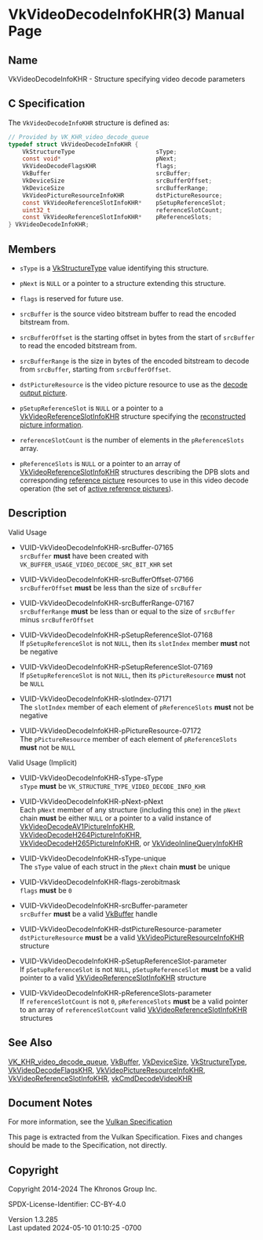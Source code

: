 # VkVideoDecodeInfoKHR(3) Manual Page

## Name

VkVideoDecodeInfoKHR - Structure specifying video decode parameters



## <a href="#_c_specification" class="anchor"></a>C Specification

The `VkVideoDecodeInfoKHR` structure is defined as:

``` c
// Provided by VK_KHR_video_decode_queue
typedef struct VkVideoDecodeInfoKHR {
    VkStructureType                       sType;
    const void*                           pNext;
    VkVideoDecodeFlagsKHR                 flags;
    VkBuffer                              srcBuffer;
    VkDeviceSize                          srcBufferOffset;
    VkDeviceSize                          srcBufferRange;
    VkVideoPictureResourceInfoKHR         dstPictureResource;
    const VkVideoReferenceSlotInfoKHR*    pSetupReferenceSlot;
    uint32_t                              referenceSlotCount;
    const VkVideoReferenceSlotInfoKHR*    pReferenceSlots;
} VkVideoDecodeInfoKHR;
```

## <a href="#_members" class="anchor"></a>Members

- `sType` is a [VkStructureType](https://registry.khronos.org/vulkan/specs/1.3-extensions/man/html/VkStructureType.html) value identifying
  this structure.

- `pNext` is `NULL` or a pointer to a structure extending this
  structure.

- `flags` is reserved for future use.

- `srcBuffer` is the source video bitstream buffer to read the encoded
  bitstream from.

- `srcBufferOffset` is the starting offset in bytes from the start of
  `srcBuffer` to read the encoded bitstream from.

- `srcBufferRange` is the size in bytes of the encoded bitstream to
  decode from `srcBuffer`, starting from `srcBufferOffset`.

- `dstPictureResource` is the video picture resource to use as the <a
  href="https://registry.khronos.org/vulkan/specs/1.3-extensions/html/vkspec.html#decode-output-picture"
  target="_blank" rel="noopener">decode output picture</a>.

- `pSetupReferenceSlot` is `NULL` or a pointer to a
  [VkVideoReferenceSlotInfoKHR](https://registry.khronos.org/vulkan/specs/1.3-extensions/man/html/VkVideoReferenceSlotInfoKHR.html)
  structure specifying the <a
  href="https://registry.khronos.org/vulkan/specs/1.3-extensions/html/vkspec.html#decode-reconstructed-picture-info"
  target="_blank" rel="noopener">reconstructed picture information</a>.

- `referenceSlotCount` is the number of elements in the
  `pReferenceSlots` array.

- `pReferenceSlots` is `NULL` or a pointer to an array of
  [VkVideoReferenceSlotInfoKHR](https://registry.khronos.org/vulkan/specs/1.3-extensions/man/html/VkVideoReferenceSlotInfoKHR.html)
  structures describing the DPB slots and corresponding <a
  href="https://registry.khronos.org/vulkan/specs/1.3-extensions/html/vkspec.html#reference-picture"
  target="_blank" rel="noopener">reference picture</a> resources to use
  in this video decode operation (the set of <a
  href="https://registry.khronos.org/vulkan/specs/1.3-extensions/html/vkspec.html#active-reference-pictures"
  target="_blank" rel="noopener">active reference pictures</a>).

## <a href="#_description" class="anchor"></a>Description

Valid Usage

- <a href="#VUID-VkVideoDecodeInfoKHR-srcBuffer-07165"
  id="VUID-VkVideoDecodeInfoKHR-srcBuffer-07165"></a>
  VUID-VkVideoDecodeInfoKHR-srcBuffer-07165  
  `srcBuffer` **must** have been created with
  `VK_BUFFER_USAGE_VIDEO_DECODE_SRC_BIT_KHR` set

- <a href="#VUID-VkVideoDecodeInfoKHR-srcBufferOffset-07166"
  id="VUID-VkVideoDecodeInfoKHR-srcBufferOffset-07166"></a>
  VUID-VkVideoDecodeInfoKHR-srcBufferOffset-07166  
  `srcBufferOffset` **must** be less than the size of `srcBuffer`

- <a href="#VUID-VkVideoDecodeInfoKHR-srcBufferRange-07167"
  id="VUID-VkVideoDecodeInfoKHR-srcBufferRange-07167"></a>
  VUID-VkVideoDecodeInfoKHR-srcBufferRange-07167  
  `srcBufferRange` **must** be less than or equal to the size of
  `srcBuffer` minus `srcBufferOffset`

- <a href="#VUID-VkVideoDecodeInfoKHR-pSetupReferenceSlot-07168"
  id="VUID-VkVideoDecodeInfoKHR-pSetupReferenceSlot-07168"></a>
  VUID-VkVideoDecodeInfoKHR-pSetupReferenceSlot-07168  
  If `pSetupReferenceSlot` is not `NULL`, then its `slotIndex` member
  **must** not be negative

- <a href="#VUID-VkVideoDecodeInfoKHR-pSetupReferenceSlot-07169"
  id="VUID-VkVideoDecodeInfoKHR-pSetupReferenceSlot-07169"></a>
  VUID-VkVideoDecodeInfoKHR-pSetupReferenceSlot-07169  
  If `pSetupReferenceSlot` is not `NULL`, then its `pPictureResource`
  **must** not be `NULL`

- <a href="#VUID-VkVideoDecodeInfoKHR-slotIndex-07171"
  id="VUID-VkVideoDecodeInfoKHR-slotIndex-07171"></a>
  VUID-VkVideoDecodeInfoKHR-slotIndex-07171  
  The `slotIndex` member of each element of `pReferenceSlots` **must**
  not be negative

- <a href="#VUID-VkVideoDecodeInfoKHR-pPictureResource-07172"
  id="VUID-VkVideoDecodeInfoKHR-pPictureResource-07172"></a>
  VUID-VkVideoDecodeInfoKHR-pPictureResource-07172  
  The `pPictureResource` member of each element of `pReferenceSlots`
  **must** not be `NULL`

Valid Usage (Implicit)

- <a href="#VUID-VkVideoDecodeInfoKHR-sType-sType"
  id="VUID-VkVideoDecodeInfoKHR-sType-sType"></a>
  VUID-VkVideoDecodeInfoKHR-sType-sType  
  `sType` **must** be `VK_STRUCTURE_TYPE_VIDEO_DECODE_INFO_KHR`

- <a href="#VUID-VkVideoDecodeInfoKHR-pNext-pNext"
  id="VUID-VkVideoDecodeInfoKHR-pNext-pNext"></a>
  VUID-VkVideoDecodeInfoKHR-pNext-pNext  
  Each `pNext` member of any structure (including this one) in the
  `pNext` chain **must** be either `NULL` or a pointer to a valid
  instance of
  [VkVideoDecodeAV1PictureInfoKHR](https://registry.khronos.org/vulkan/specs/1.3-extensions/man/html/VkVideoDecodeAV1PictureInfoKHR.html),
  [VkVideoDecodeH264PictureInfoKHR](https://registry.khronos.org/vulkan/specs/1.3-extensions/man/html/VkVideoDecodeH264PictureInfoKHR.html),
  [VkVideoDecodeH265PictureInfoKHR](https://registry.khronos.org/vulkan/specs/1.3-extensions/man/html/VkVideoDecodeH265PictureInfoKHR.html),
  or [VkVideoInlineQueryInfoKHR](https://registry.khronos.org/vulkan/specs/1.3-extensions/man/html/VkVideoInlineQueryInfoKHR.html)

- <a href="#VUID-VkVideoDecodeInfoKHR-sType-unique"
  id="VUID-VkVideoDecodeInfoKHR-sType-unique"></a>
  VUID-VkVideoDecodeInfoKHR-sType-unique  
  The `sType` value of each struct in the `pNext` chain **must** be
  unique

- <a href="#VUID-VkVideoDecodeInfoKHR-flags-zerobitmask"
  id="VUID-VkVideoDecodeInfoKHR-flags-zerobitmask"></a>
  VUID-VkVideoDecodeInfoKHR-flags-zerobitmask  
  `flags` **must** be `0`

- <a href="#VUID-VkVideoDecodeInfoKHR-srcBuffer-parameter"
  id="VUID-VkVideoDecodeInfoKHR-srcBuffer-parameter"></a>
  VUID-VkVideoDecodeInfoKHR-srcBuffer-parameter  
  `srcBuffer` **must** be a valid [VkBuffer](https://registry.khronos.org/vulkan/specs/1.3-extensions/man/html/VkBuffer.html) handle

- <a href="#VUID-VkVideoDecodeInfoKHR-dstPictureResource-parameter"
  id="VUID-VkVideoDecodeInfoKHR-dstPictureResource-parameter"></a>
  VUID-VkVideoDecodeInfoKHR-dstPictureResource-parameter  
  `dstPictureResource` **must** be a valid
  [VkVideoPictureResourceInfoKHR](https://registry.khronos.org/vulkan/specs/1.3-extensions/man/html/VkVideoPictureResourceInfoKHR.html)
  structure

- <a href="#VUID-VkVideoDecodeInfoKHR-pSetupReferenceSlot-parameter"
  id="VUID-VkVideoDecodeInfoKHR-pSetupReferenceSlot-parameter"></a>
  VUID-VkVideoDecodeInfoKHR-pSetupReferenceSlot-parameter  
  If `pSetupReferenceSlot` is not `NULL`, `pSetupReferenceSlot` **must**
  be a valid pointer to a valid
  [VkVideoReferenceSlotInfoKHR](https://registry.khronos.org/vulkan/specs/1.3-extensions/man/html/VkVideoReferenceSlotInfoKHR.html)
  structure

- <a href="#VUID-VkVideoDecodeInfoKHR-pReferenceSlots-parameter"
  id="VUID-VkVideoDecodeInfoKHR-pReferenceSlots-parameter"></a>
  VUID-VkVideoDecodeInfoKHR-pReferenceSlots-parameter  
  If `referenceSlotCount` is not `0`, `pReferenceSlots` **must** be a
  valid pointer to an array of `referenceSlotCount` valid
  [VkVideoReferenceSlotInfoKHR](https://registry.khronos.org/vulkan/specs/1.3-extensions/man/html/VkVideoReferenceSlotInfoKHR.html)
  structures

## <a href="#_see_also" class="anchor"></a>See Also

[VK_KHR_video_decode_queue](https://registry.khronos.org/vulkan/specs/1.3-extensions/man/html/VK_KHR_video_decode_queue.html),
[VkBuffer](https://registry.khronos.org/vulkan/specs/1.3-extensions/man/html/VkBuffer.html), [VkDeviceSize](https://registry.khronos.org/vulkan/specs/1.3-extensions/man/html/VkDeviceSize.html),
[VkStructureType](https://registry.khronos.org/vulkan/specs/1.3-extensions/man/html/VkStructureType.html),
[VkVideoDecodeFlagsKHR](https://registry.khronos.org/vulkan/specs/1.3-extensions/man/html/VkVideoDecodeFlagsKHR.html),
[VkVideoPictureResourceInfoKHR](https://registry.khronos.org/vulkan/specs/1.3-extensions/man/html/VkVideoPictureResourceInfoKHR.html),
[VkVideoReferenceSlotInfoKHR](https://registry.khronos.org/vulkan/specs/1.3-extensions/man/html/VkVideoReferenceSlotInfoKHR.html),
[vkCmdDecodeVideoKHR](https://registry.khronos.org/vulkan/specs/1.3-extensions/man/html/vkCmdDecodeVideoKHR.html)

## <a href="#_document_notes" class="anchor"></a>Document Notes

For more information, see the <a
href="https://registry.khronos.org/vulkan/specs/1.3-extensions/html/vkspec.html#VkVideoDecodeInfoKHR"
target="_blank" rel="noopener">Vulkan Specification</a>

This page is extracted from the Vulkan Specification. Fixes and changes
should be made to the Specification, not directly.

## <a href="#_copyright" class="anchor"></a>Copyright

Copyright 2014-2024 The Khronos Group Inc.

SPDX-License-Identifier: CC-BY-4.0

Version 1.3.285  
Last updated 2024-05-10 01:10:25 -0700
